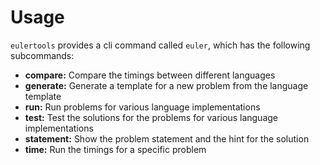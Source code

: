# Usage

`eulertools` provides a cli command called `euler`, which has the following subcommands:

- **compare:** Compare the timings between different languages
- **generate:** Generate a template for a new problem from the language template
- **run:** Run problems for various language implementations
- **test:** Test the solutions for the problems for various language implementations
- **statement:** Show the problem statement and the hint for the solution
- **time:** Run the timings for a specific problem
